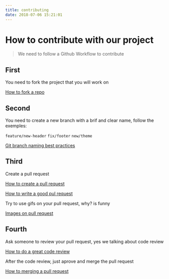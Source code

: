 ```yaml
---
title: contributing
date: 2018-07-06 15:21:01
---
```


# How to contribute with our project

> We need to follow a Github Workflow to contribute

## First 

You need to fork the project that you will work on

[How to fork a repo](https://help.github.com/articles/fork-a-repo/)

## Second

You need to create a new branch with a brif and clear name, follow the exemples:

`feature/new-header`
`fix/footer`
`new/theme`

[Git branch naming best practices](https://stackoverflow.com/a/6065944)

## Third

Create a pull request

[How to create a pull request ](https://help.github.com/articles/creating-a-pull-request/)

[How to write a good pul request](https://blog.github.com/2015-01-21-how-to-write-the-perfect-pull-request/)

Try to use gifs on your pull request, why? is funny

[Images on pull request](https://guides.github.com/features/mastering-markdown/#examples)

## Fourth

Ask someone to review your pull request, yes we talking about code review

[How to do a great code review](https://www.atlassian.com/blog/software-teams/5-tips-great-code-reviews)

After the code review, just aprove and merge the pull request

[How to merging a pull request](https://help.github.com/articles/merging-a-pull-request/)
